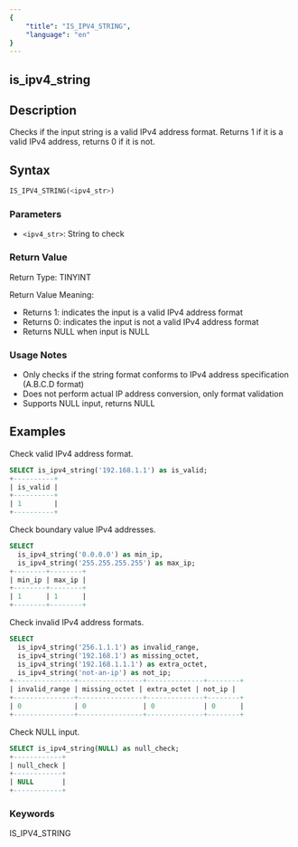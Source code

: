 ```yaml
---
{
    "title": "IS_IPV4_STRING",
    "language": "en"
}
---
```


## is_ipv4_string

## Description
Checks if the input string is a valid IPv4 address format. Returns 1 if it is a valid IPv4 address, returns 0 if it is not.

## Syntax
```sql
IS_IPV4_STRING(<ipv4_str>)
```

### Parameters
- `<ipv4_str>`: String to check

### Return Value
Return Type: TINYINT

Return Value Meaning:
- Returns 1: indicates the input is a valid IPv4 address format
- Returns 0: indicates the input is not a valid IPv4 address format
- Returns NULL when input is NULL

### Usage Notes
- Only checks if the string format conforms to IPv4 address specification (A.B.C.D format)
- Does not perform actual IP address conversion, only format validation
- Supports NULL input, returns NULL

## Examples

Check valid IPv4 address format.
```sql
SELECT is_ipv4_string('192.168.1.1') as is_valid;
+----------+
| is_valid |
+----------+
| 1        |
+----------+
```

Check boundary value IPv4 addresses.
```sql
SELECT 
  is_ipv4_string('0.0.0.0') as min_ip,
  is_ipv4_string('255.255.255.255') as max_ip;
+--------+--------+
| min_ip | max_ip |
+--------+--------+
| 1      | 1      |
+--------+--------+
```

Check invalid IPv4 address formats.
```sql
SELECT 
  is_ipv4_string('256.1.1.1') as invalid_range,
  is_ipv4_string('192.168.1') as missing_octet,
  is_ipv4_string('192.168.1.1.1') as extra_octet,
  is_ipv4_string('not-an-ip') as not_ip;
+---------------+----------------+--------------+--------+
| invalid_range | missing_octet | extra_octet | not_ip |
+---------------+----------------+--------------+--------+
| 0             | 0              | 0            | 0      |
+---------------+----------------+--------------+--------+
```

Check NULL input.
```sql
SELECT is_ipv4_string(NULL) as null_check;
+------------+
| null_check |
+------------+
| NULL       |
+------------+
```

### Keywords

IS_IPV4_STRING

